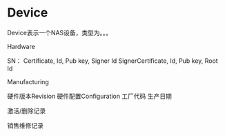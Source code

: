 # Device


Device表示一个NAS设备，类型为。。。

Hardware

SN：
Certificate, Id, Pub key, Signer Id
SignerCertificate, Id, Pub key, Root Id

Manufacturing

硬件版本Revision
硬件配置Configuration
工厂代码
生产日期

激活/删除记录

销售维修记录